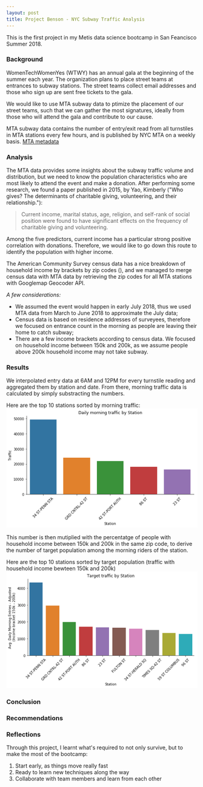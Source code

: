 ```yaml
---
layout: post
title: Project Benson - NYC Subway Traffic Analysis
---
```


This is the first project in my Metis data science bootcamp in San Feancisco Summer 2018. 

### Background
WomenTechWomenYes (WTWY) has an annual gala at the beginning of the summer each year. The organization plans to place street teams at entrances to subway stations. The street teams collect email addresses and those who sign up are sent free tickets to the gala. <br>

We would like to use MTA subway data to ptimize the placement of our street teams, such that we can gather the most signatures, ideally from those who will attend the gala and contribute to our cause.

MTA subway data contains the number of entry/exit read from all turnstiles in MTA stations every few hours, and is published by NYC MTA on a weekly basis.
[MTA metadata](http://web.mta.info/developers/resources/nyct/turnstile/ts_Field_Description.txt)

### Analysis
The MTA data provides some insights about the subway traffic volume and distribution, but we need to know the population characteristics who are most likely to attend the event and make a donation. After performing some research, we found a paper published in 2015, by Yao, Kimberly ("Who gives? The determinants of charitable giving, volunteering, and their relationship."): 

> Current income, marital status, age, religion, and self-rank of social position were found to have significant effects on the frequency of charitable giving and volunteering.

Among the five predictors, current income has a particular strong positive correlation with donations. Therefore, we would like to go down this route to identify the population with higher income. <br>

The American Community Survey census data has a nice breakdown of household income by brackets by zip codes (), and we managed to merge census data with MTA data by retrieving the zip codes for all MTA stations with Googlemap Geocoder API. <br>

*A few considerations: <br>*
* We assumed the event would happen in early July 2018, thus we used MTA data from March to June 2018 to approximate the July data;
* Census data is based on residence addresses of surveyees, therefore we focused on entrance count in the morning as people are leaving their home to catch subway;
* There are a few income brackets according to census data. We focused on household income between 150k and 200k, as we assume people above 200k household income may not take subway.

### Results
We interpolated entry data at 6AM and 12PM for every turnstile reading and aggregated them by station and date. From there, morning traffic data is calculated by simply substracting the numbers. <br>

Here are the top 10 stations sorted by morning traffic:
![top 10 stations by morning traffic](../public/top10traffic.png)

This number is then mutiplied with the percentatge of people with household income between 150k and 200k in the same zip code, to derive the number of target population among the morning riders of the station. 

Here are the top 10 stations sorted by target population (traffic with household income bewteen 150k and 200k)
![top 10 stations by target population](../public/top10tragettraffic.png)




### Conclusion
### Recommendations
### Reflections
Through this project, I learnt what's required to not only survive, but to make the most of the bootcamp: 

1. Start early, as things move really fast
2. Ready to learn new techniques along the way
3. Collaborate with team members and learn from each other

